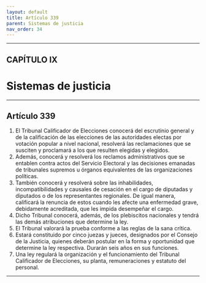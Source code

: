 ```yaml
---
layout: default
title: Artículo 339
parent: Sistemas de justicia
nav_order: 34
---
```


---

## CAPÍTULO IX
# Sistemas de justicia

---

## Artículo 339

1. El Tribunal Calificador de Elecciones conocerá del escrutinio general y de la calificación de las elecciones de las autoridades electas por votación popular a nivel nacional, resolverá las reclamaciones que se susciten y proclamará a los que resulten elegidas y elegidos.
2. Además, conocerá y resolverá los reclamos administrativos que se entablen contra actos del Servicio Electoral y las decisiones emanadas de tribunales supremos u órganos equivalentes de las organizaciones políticas.
3. También conocerá y resolverá sobre las inhabilidades, incompatibilidades y causales de cesación en el cargo de diputadas y diputados o de los representantes regionales. De igual manera, calificará la renuncia de estos cuando les afecte una enfermedad grave, debidamente acreditada, que les impida desempeñar el cargo.
4. Dicho Tribunal conocerá, además, de los plebiscitos nacionales y tendrá las demás atribuciones que determine la ley.
5. El Tribunal valorará la prueba conforme a las reglas de la sana crítica.
6. Estará constituido por cinco juezas y jueces, designados por el Consejo de la Justicia, quienes deberán postular en la forma y oportunidad que determine la ley respectiva. Durarán seis años en sus funciones.
7. Una ley regulará la organización y el funcionamiento del Tribunal Calificador de Elecciones, su planta, remuneraciones y estatuto del personal.

---
